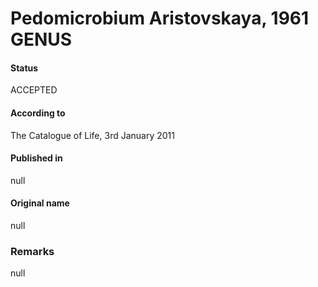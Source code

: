Pedomicrobium Aristovskaya, 1961 GENUS
=======

#### Status
ACCEPTED

#### According to
The Catalogue of Life, 3rd January 2011

#### Published in
null

#### Original name
null

### Remarks
null